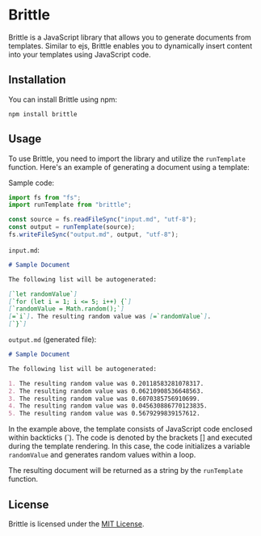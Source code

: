 # Brittle

Brittle is a JavaScript library that allows you to generate documents from templates. Similar to ejs, Brittle enables you to dynamically insert content into your templates using JavaScript code.

## Installation

You can install Brittle using npm:

```shell
npm install brittle
```

## Usage

To use Brittle, you need to import the library and utilize the `runTemplate` function. Here's an example of generating a document using a template:

Sample code:
```js
import fs from "fs";
import runTemplate from "brittle";

const source = fs.readFileSync("input.md", "utf-8");
const output = runTemplate(source);
fs.writeFileSync("output.md", output, "utf-8");
```

`input.md`:
```md
# Sample Document

The following list will be autogenerated:

[`let randomValue`]
[`for (let i = 1; i <= 5; i++) {`]
[`randomValue = Math.random();`]
[=`i`]. The resulting random value was [=`randomValue`].
[`}`]
```

`output.md` (generated file):
```md
# Sample Document

The following list will be autogenerated:

1. The resulting random value was 0.20118583281078317.
2. The resulting random value was 0.06210908536648563.
3. The resulting random value was 0.6070385756910699.
4. The resulting random value was 0.045630886770123835.
5. The resulting random value was 0.5679299839157612.
```

In the example above, the template consists of JavaScript code enclosed within backticks (\`). The code is denoted by the brackets [] and executed during the template rendering. In this case, the code initializes a variable `randomValue` and generates random values within a loop.

The resulting document will be returned as a string by the `runTemplate` function.

## License

Brittle is licensed under the [MIT License](https://opensource.org/licenses/MIT).